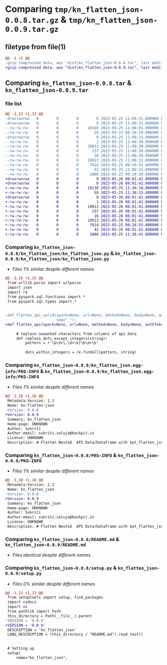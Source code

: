# Comparing `tmp/kn_flatten_json-0.0.8.tar.gz` & `tmp/kn_flatten_json-0.0.9.tar.gz`

## filetype from file(1)

```diff
@@ -1 +1 @@
-gzip compressed data, was "dist\kn_flatten_json-0.0.8.tar", last modified: Thu May 25 11:08:31 2023, max compression
+gzip compressed data, was "dist\kn_flatten_json-0.0.9.tar", last modified: Fri May 26 08:01:42 2023, max compression
```

## Comparing `kn_flatten_json-0.0.8.tar` & `kn_flatten_json-0.0.9.tar`

### file list

```diff
@@ -1,13 +1,13 @@
-drwxrwxrwx   0        0        0        0 2023-05-25 11:08:31.000000 kn_flatten_json-0.0.8/
-drwxrwxrwx   0        0        0        0 2023-05-25 11:08:31.000000 kn_flatten_json-0.0.8/kn_flatten_json/
--rw-rw-rw-   0        0        0    10160 2023-05-25 11:08:01.000000 kn_flatten_json-0.0.8/kn_flatten_json/kn_flatten_json.py
--rw-rw-rw-   0        0        0       58 2023-05-22 08:36:10.000000 kn_flatten_json-0.0.8/kn_flatten_json/__init__.py
-drwxrwxrwx   0        0        0        0 2023-05-25 11:08:31.000000 kn_flatten_json-0.0.8/kn_flatten_json.egg-info/
--rw-rw-rw-   0        0        0        1 2023-05-25 11:08:30.000000 kn_flatten_json-0.0.8/kn_flatten_json.egg-info/dependency_links.txt
--rw-rw-rw-   0        0        0    10613 2023-05-25 11:08:30.000000 kn_flatten_json-0.0.8/kn_flatten_json.egg-info/PKG-INFO
--rw-rw-rw-   0        0        0      237 2023-05-25 11:08:30.000000 kn_flatten_json-0.0.8/kn_flatten_json.egg-info/SOURCES.txt
--rw-rw-rw-   0        0        0       16 2023-05-25 11:08:30.000000 kn_flatten_json-0.0.8/kn_flatten_json.egg-info/top_level.txt
--rw-rw-rw-   0        0        0    10613 2023-05-25 11:08:31.000000 kn_flatten_json-0.0.8/PKG-INFO
--rw-rw-rw-   0        0        0     7614 2023-05-25 08:16:55.000000 kn_flatten_json-0.0.8/README.md
--rw-rw-rw-   0        0        0       42 2023-05-25 11:08:31.000000 kn_flatten_json-0.0.8/setup.cfg
--rw-rw-rw-   0        0        0     1006 2023-05-25 08:20:20.000000 kn_flatten_json-0.0.8/setup.py
+drwxrwxrwx   0        0        0        0 2023-05-26 08:01:42.000000 kn_flatten_json-0.0.9/
+drwxrwxrwx   0        0        0        0 2023-05-26 08:01:42.000000 kn_flatten_json-0.0.9/kn_flatten_json/
+-rw-rw-rw-   0        0        0    10130 2023-05-25 11:36:10.000000 kn_flatten_json-0.0.9/kn_flatten_json/kn_flatten_json.py
+-rw-rw-rw-   0        0        0       58 2023-05-25 11:36:15.000000 kn_flatten_json-0.0.9/kn_flatten_json/__init__.py
+drwxrwxrwx   0        0        0        0 2023-05-26 08:01:42.000000 kn_flatten_json-0.0.9/kn_flatten_json.egg-info/
+-rw-rw-rw-   0        0        0        1 2023-05-26 08:01:41.000000 kn_flatten_json-0.0.9/kn_flatten_json.egg-info/dependency_links.txt
+-rw-rw-rw-   0        0        0    10613 2023-05-26 08:01:41.000000 kn_flatten_json-0.0.9/kn_flatten_json.egg-info/PKG-INFO
+-rw-rw-rw-   0        0        0      237 2023-05-26 08:01:41.000000 kn_flatten_json-0.0.9/kn_flatten_json.egg-info/SOURCES.txt
+-rw-rw-rw-   0        0        0       16 2023-05-26 08:01:41.000000 kn_flatten_json-0.0.9/kn_flatten_json.egg-info/top_level.txt
+-rw-rw-rw-   0        0        0    10613 2023-05-26 08:01:42.000000 kn_flatten_json-0.0.9/PKG-INFO
+-rw-rw-rw-   0        0        0     7614 2023-05-25 08:16:55.000000 kn_flatten_json-0.0.9/README.md
+-rw-rw-rw-   0        0        0       42 2023-05-26 08:01:42.000000 kn_flatten_json-0.0.9/setup.cfg
+-rw-rw-rw-   0        0        0     1006 2023-05-25 11:36:41.000000 kn_flatten_json-0.0.9/setup.py
```

### Comparing `kn_flatten_json-0.0.8/kn_flatten_json/kn_flatten_json.py` & `kn_flatten_json-0.0.9/kn_flatten_json/kn_flatten_json.py`

 * *Files 1% similar despite different names*

```diff
@@ -3,16 +3,15 @@
 from urllib.parse import urlparse
 import json
 import re
 from pyspark.sql.functions import *
 from pyspark.sql.types import *
 
 
-def flatten_api_valid(spark=None, url=None, method=None, body=None, authToken=None, username=None, password=None,
-                      sep="_"):
+def flatten_api(spark=None, url=None, method=None, body=None, authToken=None, username=None, password=None,sep="_"):
                       
     # replace unwanted characters from columns of api data
     def replace_dots_except_integers(string):
         pattern = r'\b\d+\.\d+\b|\b\d+\b'
 
         dots_within_integers = re.findall(pattern, string)
```

### Comparing `kn_flatten_json-0.0.8/kn_flatten_json.egg-info/PKG-INFO` & `kn_flatten_json-0.0.9/kn_flatten_json.egg-info/PKG-INFO`

 * *Files 1% similar despite different names*

```diff
@@ -1,10 +1,10 @@
 Metadata-Version: 2.1
 Name: kn-flatten-json
-Version: 0.0.8
+Version: 0.0.9
 Summary: kn_flatten_json
 Home-page: UNKNOWN
 Author: Sukriti
 Author-email: sukriti.saluja@kockpit.in
 License: UNKNOWN
 Description: # Flatten Nested  API Data/Dataframe with kpt_flatten_json Package
```

### Comparing `kn_flatten_json-0.0.8/PKG-INFO` & `kn_flatten_json-0.0.9/PKG-INFO`

 * *Files 1% similar despite different names*

```diff
@@ -1,10 +1,10 @@
 Metadata-Version: 2.1
 Name: kn_flatten_json
-Version: 0.0.8
+Version: 0.0.9
 Summary: kn_flatten_json
 Home-page: UNKNOWN
 Author: Sukriti
 Author-email: sukriti.saluja@kockpit.in
 License: UNKNOWN
 Description: # Flatten Nested  API Data/Dataframe with kpt_flatten_json Package
```

### Comparing `kn_flatten_json-0.0.8/README.md` & `kn_flatten_json-0.0.9/README.md`

 * *Files identical despite different names*

### Comparing `kn_flatten_json-0.0.8/setup.py` & `kn_flatten_json-0.0.9/setup.py`

 * *Files 0% similar despite different names*

```diff
@@ -1,13 +1,13 @@
 from setuptools import setup, find_packages
 import codecs
 import os
 from pathlib import Path
 this_directory = Path(__file__).parent
-VERSION = '0.0.8'
+VERSION = '0.0.9'
 DESCRIPTION = 'kn_flatten_json'
 LONG_DESCRIPTION = (this_directory / "README.md").read_text()
 
 
 # Setting up
 setup(
     name="kn_flatten_json",
```

